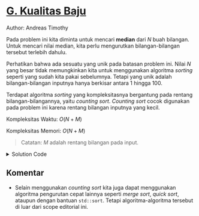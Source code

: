 # [G. Kualitas Baju](https://tlx.toki.id/courses/competitive/chapters/03/problems/G)

Author: Andreas Timothy

Pada problem ini kita diminta untuk mencari **median** dari $N$ buah bilangan. Untuk mencari nilai median, kita perlu mengurutkan bilangan-bilangan tersebut terlebih dahulu.

Perhatikan bahwa ada sesuatu yang unik pada batasan problem ini. Nilai $N$ yang besar tidak memungkinkan kita untuk menggunakan algoritma _sorting_ seperti yang sudah kita pakai sebelumnya. Tetapi yang unik adalah bilangan-bilangan inputnya hanya berkisar antara $1$ hingga $100$.

Terdapat algoritma _sorting_ yang kompleksitasnya bergantung pada rentang bilangan-bilangannya, yaitu _counting sort_. _Counting sort_ cocok digunakan pada problem ini karena rentang bilangan inputnya yang kecil.

Kompleksitas Waktu: $O(N + M)$

Kompleksitas Memori: $O(N + M)$

> Catatan: $M$ adalah rentang bilangan pada input.

<details>
  <summary>Solution Code</summary>

```c++
#include <bits/stdc++.h>

using namespace std;

int n, a[100005], ftable[105];

int main() {
  cin >> n;
  for (int i = 0; i < n; i++) {
    cin >> a[i];
    ftable[a[i]]++;
  }

  int pos = 0;
  for (int i = 1; i <= 100; i++) {
    for (int j = 0; j < ftable[i]; j++) {
      a[pos] = i;
      pos++;
    }
  }

  if (n % 2 == 0) {
    double x = a[n / 2], y = a[n / 2 - 1];
    cout << setprecision(1) << fixed << (x + y) / 2 << "\n";
  } else {
    cout << a[n / 2] << ".0\n";
  }
}
```

</details>

## Komentar

- Selain menggunakan _counting sort_ kita juga dapat menggunakan algoritma pengurutan cepat lainnya seperti _merge sort_, _quick sort_, ataupun dengan bantuan `std::sort`. Tetapi algoritma-algoritma tersebut di luar dari scope editorial ini.
